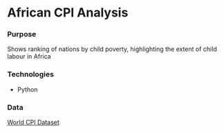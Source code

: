 # African CPI Analysis

### Purpose
Shows ranking of nations by child poverty, highlighting the extent of child labour in Africa

### Technologies
* Python

### Data
[World CPI Dataset](https://github.com/midumass/DSC-540/blob/master/6.2/unicef_oct_2014.xls) 
